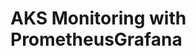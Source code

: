 # AKS Monitoring with PrometheusGrafana                                                                                                                                                                                                                                                                                                                              
